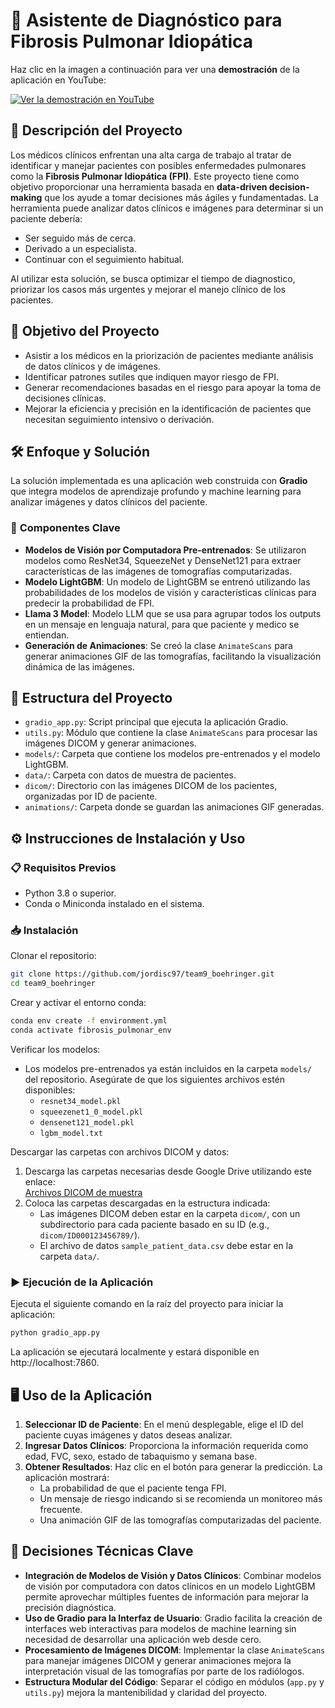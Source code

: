 # 🚀 Asistente de Diagnóstico para Fibrosis Pulmonar Idiopática

Haz clic en la imagen a continuación para ver una **demostración** de la aplicación en YouTube:

[![Ver la demostración en YouTube](https://img.youtube.com/vi/kS4T7r7cydg/0.jpg)](https://www.youtube.com/watch?v=kS4T7r7cydg)

## 📜 **Descripción del Proyecto**
Los médicos clínicos enfrentan una alta carga de trabajo al tratar de identificar y manejar pacientes con posibles enfermedades pulmonares como la **Fibrosis Pulmonar Idiopática (FPI)**. Este proyecto tiene como objetivo proporcionar una herramienta basada en **data-driven decision-making** que los ayude a tomar decisiones más ágiles y fundamentadas. La herramienta puede analizar datos clínicos e imágenes para determinar si un paciente debería:

- Ser seguido más de cerca.
- Derivado a un especialista.
- Continuar con el seguimiento habitual.

Al utilizar esta solución, se busca optimizar el tiempo de diagnostico, priorizar los casos más urgentes y mejorar el manejo clínico de los pacientes.

## 🎯 **Objetivo del Proyecto**
- Asistir a los médicos en la priorización de pacientes mediante análisis de datos clínicos y de imágenes.
- Identificar patrones sutiles que indiquen mayor riesgo de FPI.
- Generar recomendaciones basadas en el riesgo para apoyar la toma de decisiones clínicas.
- Mejorar la eficiencia y precisión en la identificación de pacientes que necesitan seguimiento intensivo o derivación.

## 🛠️ **Enfoque y Solución**
La solución implementada es una aplicación web construida con **Gradio** que integra modelos de aprendizaje profundo y machine learning para analizar imágenes y datos clínicos del paciente.

### 🧩 **Componentes Clave**
- **Modelos de Visión por Computadora Pre-entrenados**: Se utilizaron modelos como ResNet34, SqueezeNet y DenseNet121 para extraer características de las imágenes de tomografías computarizadas.
- **Modelo LightGBM**: Un modelo de LightGBM se entrenó utilizando las probabilidades de los modelos de visión y características clínicas para predecir la probabilidad de FPI.
- **Llama 3 Model**: Modelo LLM que se usa para agrupar todos los outputs en un mensaje en lenguaja natural, para que paciente y medico se entiendan.
- **Generación de Animaciones**: Se creó la clase `AnimateScans` para generar animaciones GIF de las tomografías, facilitando la visualización dinámica de las imágenes.

## 📂 **Estructura del Proyecto**
- `gradio_app.py`: Script principal que ejecuta la aplicación Gradio.
- `utils.py`: Módulo que contiene la clase `AnimateScans` para procesar las imágenes DICOM y generar animaciones.
- `models/`: Carpeta que contiene los modelos pre-entrenados y el modelo LightGBM.
- `data/`: Carpeta con datos de muestra de pacientes.
- `dicom/`: Directorio con las imágenes DICOM de los pacientes, organizadas por ID de paciente.
- `animations/`: Carpeta donde se guardan las animaciones GIF generadas.

## ⚙️ **Instrucciones de Instalación y Uso**

### 📋 **Requisitos Previos**
- Python 3.8 o superior.
- Conda o Miniconda instalado en el sistema.

### 📥 **Instalación**
Clonar el repositorio:
```bash
git clone https://github.com/jordisc97/team9_boehringer.git
cd team9_boehringer
```
Crear y activar el entorno conda:
```bash
conda env create -f environment.yml
conda activate fibrosis_pulmonar_env
```
Verificar los modelos:
- Los modelos pre-entrenados ya están incluidos en la carpeta `models/` del repositorio. Asegúrate de que los siguientes archivos estén disponibles:
  - `resnet34_model.pkl`
  - `squeezenet1_0_model.pkl`
  - `densenet121_model.pkl`
  - `lgbm_model.txt`

Descargar las carpetas con archivos DICOM y datos:
1. Descarga las carpetas necesarias desde Google Drive utilizando este enlace:  
   [Archivos DICOM de muestra](https://drive.google.com/drive/folders/1ZXwMteDDFa1I9ihyeYkD70Urql4fUho5?usp=sharing)
2. Coloca las carpetas descargadas en la estructura indicada:
   - Las imágenes DICOM deben estar en la carpeta `dicom/`, con un subdirectorio para cada paciente basado en su ID (e.g., `dicom/ID000123456789/`).
   - El archivo de datos `sample_patient_data.csv` debe estar en la carpeta `data/`.

### ▶️ **Ejecución de la Aplicación**
Ejecuta el siguiente comando en la raíz del proyecto para iniciar la aplicación:
```bash
python gradio_app.py
```
La aplicación se ejecutará localmente y estará disponible en http://localhost:7860.

## 🖥️ **Uso de la Aplicación**
1. **Seleccionar ID de Paciente**: En el menú desplegable, elige el ID del paciente cuyas imágenes y datos deseas analizar.
2. **Ingresar Datos Clínicos**: Proporciona la información requerida como edad, FVC, sexo, estado de tabaquismo y semana base.
3. **Obtener Resultados**: Haz clic en el botón para generar la predicción. La aplicación mostrará:
   - La probabilidad de que el paciente tenga FPI.
   - Un mensaje de riesgo indicando si se recomienda un monitoreo más frecuente.
   - Una animación GIF de las tomografías computarizadas del paciente.

## 🧠 **Decisiones Técnicas Clave**
- **Integración de Modelos de Visión y Datos Clínicos**: Combinar modelos de visión por computadora con datos clínicos en un modelo LightGBM permite aprovechar múltiples fuentes de información para mejorar la precisión diagnóstica.
- **Uso de Gradio para la Interfaz de Usuario**: Gradio facilita la creación de interfaces web interactivas para modelos de machine learning sin necesidad de desarrollar una aplicación web desde cero.
- **Procesamiento de Imágenes DICOM**: Implementar la clase `AnimateScans` para manejar imágenes DICOM y generar animaciones mejora la interpretación visual de las tomografías por parte de los radiólogos.
- **Estructura Modular del Código**: Separar el código en módulos (`app.py` y `utils.py`) mejora la mantenibilidad y claridad del proyecto.
